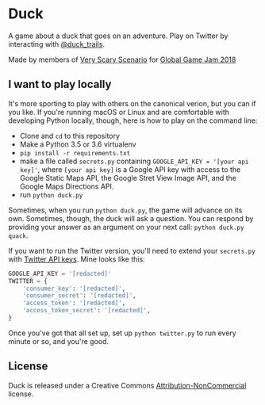 # Duck

A game about a duck that goes on an adventure. Play on Twitter by interacting
with [@duck_trails][tw].

[tw]: https://twitter.com/duck_trails

Made by members of [Very Scary Scenario][vss] for [Global Game Jam 2018][ggj18]

[vss]: https://vscary.co
[ggj18]: https://globalgamejam.org/2018/games/duck

## I want to play locally

It's more sporting to play with others on the canonical verion, but you can if
you like. If you're running macOS or Linux and are comfortable with developing
Python locally, though, here is how to play on the command line:

- Clone and `cd` to this repository
- Make a Python 3.5 or 3.6 virtualenv
- `pip install -r requirements.txt`
- make a file called `secrets.py` containing `GOOGLE_API_KEY = '[your api
  key]'`, where `[your api key]` is a Google API key with access to the Google
  Static Maps API, the Google Stret View Image API, and the Google Maps
  Directions API.
- run `python duck.py`

Sometimes, when you run `python duck.py`, the game will advance on its own.
Sometimes, though, the duck will ask a question. You can respond by providing
your answer as an argument on your next call: `python duck.py quack`.

If you want to run the Twitter version, you'll need to extend your
`secrets.py` with [Twitter API keys][twapps]. Mine looks like this:

[twapps]: https://apps.twitter.com

```python
GOOGLE_API_KEY = '[redacted]'
TWITTER = {
    'consumer_key': '[redacted]',
    'consumer_secret': '[redacted]',
    'access_token': '[redacted]',
    'access_token_secret': '[redacted]',
}
```

Once you've got that all set up, set up `python twitter.py` to run every minute
or so, and you're good.

## License

Duck is released under a Creative Commons [Attribution-NonCommercial][by-nc]
license.

[by-nc]: https://creativecommons.org/licenses/by-nc/4.0/
